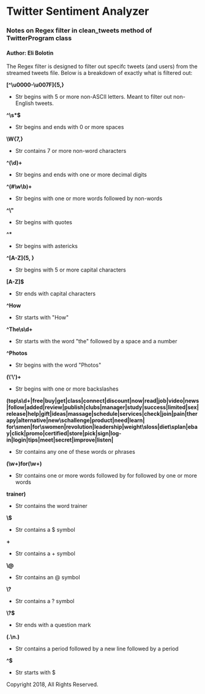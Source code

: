 # Twitter Sentiment Analyzer
### Notes on Regex filter in clean_tweets method of TwitterProgram class
#### Author: Eli Bolotin

The Regex filter is designed to filter out specifc tweets (and users) from the streamed tweets file. Below is a breakdown of exactly what is filtered out:

**[^\u0000-\u007F]{5,}** 
- Str begins with 5 or more non-ASCII letters. Meant to filter out non-English tweets.

**^\\s\*$**
- Str begins and ends with 0 or more spaces

**\W{7,}**
- Str contains 7 or more non-word characters

**^(\d)+**
- Str begins and ends with one or more decimal digits

**^(#\\w\\b)+**
- Str begins with one or more words followed by non-words

**^\\"**
- Str begins with quotes

**^\***
- Str begins with astericks

**^[A-Z]{5, }**
- Str begins with 5 or more capital characters

**[A-Z]$**
- Str ends with capital characters

**^How**
- Str starts with "How"

**^The\\s\\d+**
- Str starts with the word "the" followed by a space and a number

**^Photos**
- Str begins with the word "Photos"

**(\\'\\')+**
- Str begins with one or more backslashes

**(top\s\d+|free|buy|get|class|connect|discount|now|read|job|video|news|follow|added|review|publish|clubs|manager|study|success|limited|sex|release|help|gift|ideas|massage|schedule|services|check|join|pain|therapy|alternative|new\schallenge|product|need|learn|
for\smen|for\swomen|revolution|leadership|weight\sloss|diet\splan|ebay|click|promo|certified|store|pick|sign|log-in|login|tips|meet|secret|improve|listen|**
- Str contains any one of these words or phrases

**(\\w+)for(\\w+)**
- Str contains one or more words followed by for followed by one or more words

**trainer)**
- Str contains the word trainer

**\\$**
- Str contains a $ symbol

**\+**
- Str contains a + symbol

**\\@**
- Str contains an @ symbol

**\\?**
- Str contains a ? symbol

**\\?$**
- Str ends with a question mark

**(\.\n\.)**
- Str contains a period followed by a new line followed by a period

**^\$**
- Str starts with $


Copyright 2018, All Rights Reserved.